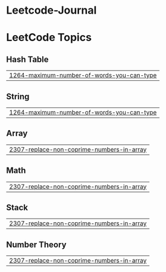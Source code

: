 # Leetcode-Journal
<!---LeetCode Topics Start-->
# LeetCode Topics
## Hash Table
|  |
| ------- |
| [1264-maximum-number-of-words-you-can-type](https://github.com/CodeByVish/Leetcode-Journal/tree/master/1264-maximum-number-of-words-you-can-type) |
## String
|  |
| ------- |
| [1264-maximum-number-of-words-you-can-type](https://github.com/CodeByVish/Leetcode-Journal/tree/master/1264-maximum-number-of-words-you-can-type) |
## Array
|  |
| ------- |
| [2307-replace-non-coprime-numbers-in-array](https://github.com/CodeByVish/Leetcode-Journal/tree/master/2307-replace-non-coprime-numbers-in-array) |
## Math
|  |
| ------- |
| [2307-replace-non-coprime-numbers-in-array](https://github.com/CodeByVish/Leetcode-Journal/tree/master/2307-replace-non-coprime-numbers-in-array) |
## Stack
|  |
| ------- |
| [2307-replace-non-coprime-numbers-in-array](https://github.com/CodeByVish/Leetcode-Journal/tree/master/2307-replace-non-coprime-numbers-in-array) |
## Number Theory
|  |
| ------- |
| [2307-replace-non-coprime-numbers-in-array](https://github.com/CodeByVish/Leetcode-Journal/tree/master/2307-replace-non-coprime-numbers-in-array) |
<!---LeetCode Topics End-->